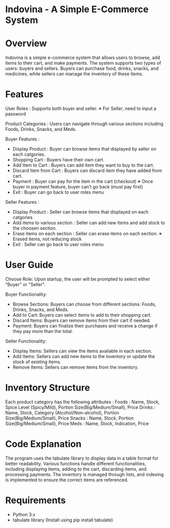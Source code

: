 # Indovina - A Simple E-Commerce System

# Overview
Indovina is a simple e-commerce system that allows users to browse, add items to their cart, and make payments. 
The system supports two types of users: buyers and sellers. 
Buyers can purchase food, drinks, snacks, and medicines, while sellers can manage the inventory of these items.

# Features
User Roles : Supports both buyer and seller.
※ For Seller, need to input a password

Product Categories : Users can navigate through various sections including Foods, Drinks, Snacks, and Meds.

Buyer Features :
* Display Product : Buyer can browse items that displayed by seller on each catgories.
* Shopping Cart : Buyers have their own cart.
* Add Item to Cart : Buyers can add item they want to buy to the cart.
* Discard Item from Cart : Buyers can discard item they have added from cart.
* Payment : Buyer can pay for the item in the cart (checkout)
  ※ Once buyer in payment feature, buyer can’t go back (must pay first)
* Exit : Buyer can go back to user roles menu

Seller Features : 
* Display Product : Seller can browse items that displayed on each catgories
* Add items to various section : Seller can add new items and add stock to the choosen section.
* Erase items on each section : Seller can erase items on each section. 
  ※ Erased items, not reducing stock
* Exit : Seller can go back to user roles menu

# User Guide
Choose Role: Upon startup, the user will be prompted to select either "Buyer" or "Seller".

Buyer Functionality:
* Browse Sections: Buyers can choose from different sections: Foods, Drinks, Snacks, and Meds.
* Add to Cart: Buyers can select items to add to their shopping cart.
* Discard Items: Buyers can remove items from their cart if needed.
* Payment: Buyers can finalize their purchases and receive a change if they pay more than the total.

Seller Functionality:
* Display Items: Sellers can view the items available in each section.
* Add Items: Sellers can add new items to the inventory or update the stock of existing items.
* Remove Items: Sellers can remove items from the inventory.

# Inventory Structure
Each product category has the following attributes :
Foods : 
Name, Stock, Spice Level (Spicy/Mild), Portion Size(Big/Medium/Small), Price
Drinks : 
Name, Stock, Category (Alcohol/Non-alcohol), Portion Size(Big/Medium/Small), Price
Snacks : 
Name, Stock, Portion Size(Big/Medium/Small), Price
Meds : 
Name, Stock, Indication, Price

# Code Explanation
The program uses the tabulate library to display data in a table format for better readability.
Various functions handle different functionalities, including displaying items, adding to the cart, discarding items, and processing payments.
The inventory is managed through lists, and indexing is implemented to ensure the correct items are referenced.

# Requirements
* Python 3.x
* tabulate library (Install using pip install tabulate)
